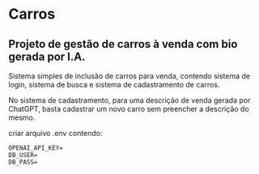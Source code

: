 # Carros

## Projeto de gestão de carros à venda com bio gerada por I.A.

Sistema simples de inclusão de carros para venda, contendo sistema de login, sistema de busca e sistema de cadastramento de carros.

No sistema de cadastramento, para uma descrição de venda gerada por ChatGPT, basta cadastrar um novo carro sem preencher a descrição do mesmo.

criar arquivo .env contendo:

```
OPENAI_API_KEY=
DB_USER=
DB_PASS=
```
